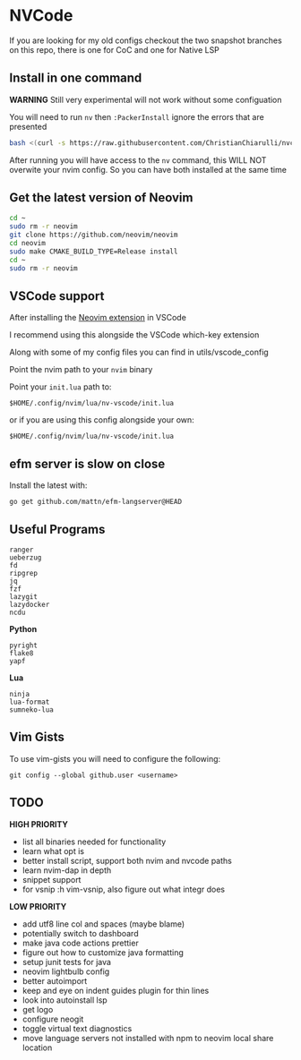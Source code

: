 # NVCode

If you are looking for my old configs checkout the two snapshot branches on this repo, there is one for CoC and one for Native LSP

## Install in one command

**WARNING** Still very experimental will not work without some configuation

You will need to run `nv` then `:PackerInstall` ignore the errors that are presented 

```bash
bash <(curl -s https://raw.githubusercontent.com/ChristianChiarulli/nvcode/master/utils/installer/install-nv-code.sh)
```

After running you will have access to the `nv` command, this WILL NOT overwite your nvim config. So you can have both installed at the same time

## Get the latest version of Neovim 

```bash
cd ~
sudo rm -r neovim
git clone https://github.com/neovim/neovim
cd neovim
sudo make CMAKE_BUILD_TYPE=Release install
cd ~
sudo rm -r neovim
```

## VSCode support

After installing the [Neovim extension](https://github.com/asvetliakov/vscode-neovim) in VSCode

I recommend using this alongside the VSCode which-key extension

Along with some of my config files you can find in utils/vscode_config

Point the nvim path to your `nvim` binary

Point your `init.lua` path to:

```vim
$HOME/.config/nvim/lua/nv-vscode/init.lua
```

or if you are using this config alongside your own:

```vim
$HOME/.config/nvim/lua/nv-vscode/init.lua
```

## efm server is slow on close

Install the latest with:

```
go get github.com/mattn/efm-langserver@HEAD
```

## Useful Programs

```
ranger
ueberzug
fd
ripgrep
jq
fzf
lazygit
lazydocker
ncdu
```

**Python**

```
pyright
flake8
yapf
```

**Lua**

```
ninja
lua-format
sumneko-lua
```

## Vim Gists

To use vim-gists you will need to configure the following:

```
git config --global github.user <username>
```

## TODO

**HIGH PRIORITY**
- list all binaries needed for functionality
- learn what opt is
- better install script, support both nvim and nvcode paths
- learn nvim-dap in depth
- snippet support
- for vsnip :h vim-vsnip, also figure out what integr does

**LOW PRIORITY**
- add utf8 line col and spaces (maybe blame)
- potentially switch to dashboard
- make java code actions prettier
- figure out how to customize java formatting
- setup junit tests for java
- neovim lightbulb config
- better autoimport
- keep and eye on indent guides plugin for thin lines
- look into autoinstall lsp
- get logo
- configure neogit
- toggle virtual text diagnostics
- move language servers not installed with npm to neovim local share location
